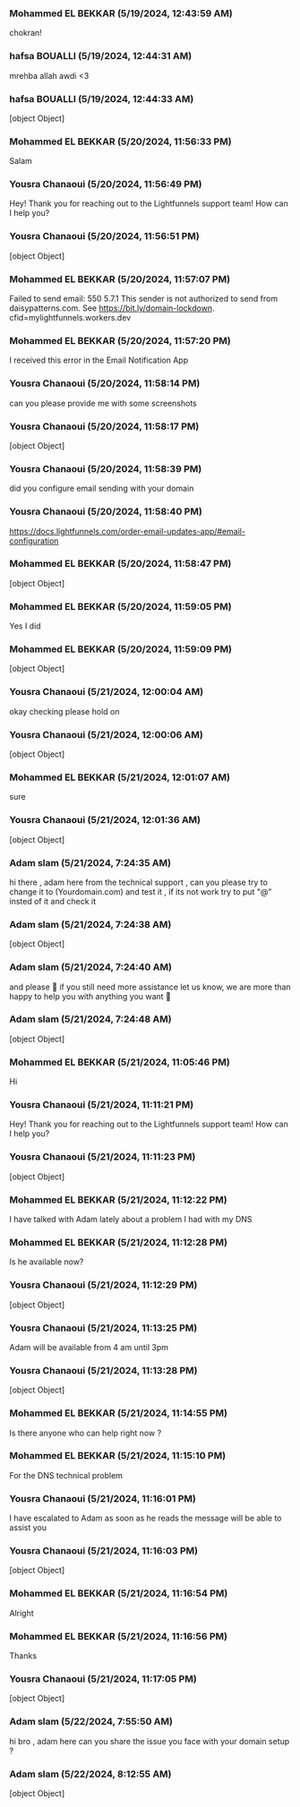 ### Mohammed EL BEKKAR (5/19/2024, 12:43:59 AM)

chokran!

### hafsa BOUALLI (5/19/2024, 12:44:31 AM)

mrehba allah awdi <3

### hafsa BOUALLI (5/19/2024, 12:44:33 AM)

[object Object]

### Mohammed EL BEKKAR (5/20/2024, 11:56:33 PM)

Salam

### Yousra Chanaoui (5/20/2024, 11:56:49 PM)

Hey!
Thank you for reaching out to the Lightfunnels support team! How can I help you?

### Yousra Chanaoui (5/20/2024, 11:56:51 PM)

[object Object]

### Mohammed EL BEKKAR (5/20/2024, 11:57:07 PM)

Failed to send email: 550 5.7.1 This sender is not authorized to send from daisypatterns.com. See https://bit.ly/domain-lockdown. cfid=mylightfunnels.workers.dev

### Mohammed EL BEKKAR (5/20/2024, 11:57:20 PM)

I received this error in the Email Notification App

### Yousra Chanaoui (5/20/2024, 11:58:14 PM)

can you please provide me with some screenshots

### Yousra Chanaoui (5/20/2024, 11:58:17 PM)

[object Object]

### Yousra Chanaoui (5/20/2024, 11:58:39 PM)

did you configure email sending with your domain

### Yousra Chanaoui (5/20/2024, 11:58:40 PM)

https://docs.lightfunnels.com/order-email-updates-app/#email-configuration

### Mohammed EL BEKKAR (5/20/2024, 11:58:47 PM)

[object Object]

### Mohammed EL BEKKAR (5/20/2024, 11:59:05 PM)

Yes I did

### Mohammed EL BEKKAR (5/20/2024, 11:59:09 PM)

[object Object]

### Yousra Chanaoui (5/21/2024, 12:00:04 AM)

okay checking please hold on

### Yousra Chanaoui (5/21/2024, 12:00:06 AM)

[object Object]

### Mohammed EL BEKKAR (5/21/2024, 12:01:07 AM)

sure

### Yousra Chanaoui (5/21/2024, 12:01:36 AM)

[object Object]

### Adam slam (5/21/2024, 7:24:35 AM)

hi there , adam here from the technical support , can you please try to change it to (Yourdomain.com) and test it , if its not work try to put "@" insted of it and check it

### Adam slam (5/21/2024, 7:24:38 AM)

[object Object]

### Adam slam (5/21/2024, 7:24:40 AM)

and please 🙏  if you still need more assistance let us know, we are more than happy to help you with anything you want 🥰

### Adam slam (5/21/2024, 7:24:48 AM)

[object Object]

### Mohammed EL BEKKAR (5/21/2024, 11:05:46 PM)

Hi

### Yousra Chanaoui (5/21/2024, 11:11:21 PM)

Hey!
Thank you for reaching out to the Lightfunnels support team! How can I help you?

### Yousra Chanaoui (5/21/2024, 11:11:23 PM)

[object Object]

### Mohammed EL BEKKAR (5/21/2024, 11:12:22 PM)

I have talked with Adam lately about a problem I had with my DNS

### Mohammed EL BEKKAR (5/21/2024, 11:12:28 PM)

Is he available now?

### Yousra Chanaoui (5/21/2024, 11:12:29 PM)

[object Object]

### Yousra Chanaoui (5/21/2024, 11:13:25 PM)

Adam will be available from 4 am until 3pm

### Yousra Chanaoui (5/21/2024, 11:13:28 PM)

[object Object]

### Mohammed EL BEKKAR (5/21/2024, 11:14:55 PM)

Is there anyone who can help right now ?

### Mohammed EL BEKKAR (5/21/2024, 11:15:10 PM)

For the DNS technical problem

### Yousra Chanaoui (5/21/2024, 11:16:01 PM)

I have escalated to Adam as soon as he reads the message will be able to assist you

### Yousra Chanaoui (5/21/2024, 11:16:03 PM)

[object Object]

### Mohammed EL BEKKAR (5/21/2024, 11:16:54 PM)

Alright

### Mohammed EL BEKKAR (5/21/2024, 11:16:56 PM)

Thanks

### Yousra Chanaoui (5/21/2024, 11:17:05 PM)

[object Object]

### Adam slam (5/22/2024, 7:55:50 AM)

hi bro , adam here can you share the issue you face with your domain setup ?

### Adam slam (5/22/2024, 8:12:55 AM)

[object Object]
